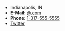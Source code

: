 * Indianapolis, IN
* **E-Mail:** [@.com](mailto:@.com)
* **Phone:** [1-317-555-5555](tel:1-317-555-5555)
* [Twitter](https://twitter.com)
